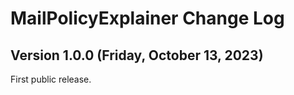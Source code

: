 # MailPolicyExplainer Change Log

## Version 1.0.0 (Friday, October 13, 2023)
First public release.
